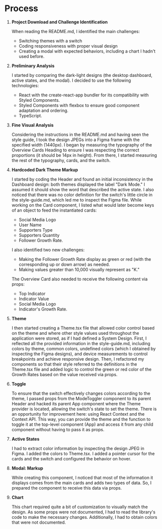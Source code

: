 # Process

1. **Project Download and Challenge Identification**

   When reading the README.md, I identified the main challenges:
   - Switching themes with a switch
   - Coding responsiveness with proper visual design
   - Creating a modal with expected behaviors, including a chart I hadn't used before.

2. **Preliminary Analysis**

   I started by comparing the dark-light designs (the desktop dashboard, active states, and the modal). I decided to use the following technologies:
   - React with the create-react-app bundler for its compatibility with Styled Components.
   - Styled Components with flexbox to ensure good component adaptation and ordering.
   - TypeScript.

3. **Fine Visual Analysis**

   Considering the instructions in the README.md and having seen the style guide, I took the design JPEGs into a Figma frame with the specified width (1440px). I began by measuring the typography of the Overview Cards Heading to ensure I was respecting the correct proportions (it should be 14px in height). From there, I started measuring the rest of the typography, cards, and the switch.

4. **Hardcoded Dark Theme Markup**

   I started by coding the Header and found an initial inconsistency in the Dashboard design: both themes displayed the label "Dark Mode." I assumed it should show the word that described the active state. I also noticed that there was no color definition for the switch's little circle in the style-guide.md, which led me to inspect the Figma file. While working on the Card component, I listed what would later become keys of an object to feed the instantiated cards:
   - Social Media Logo
   - User Name
   - Supporters Type
   - Supporters Quantity
   - Follower Growth Rate.

   I also identified two new challenges:
   - Making the Follower Growth Rate display as green or red (with the corresponding up or down arrow) as needed.
   - Making values greater than 10,000 visually represent as "K."

   The Overview Card also needed to receive the following content via props:
   - Top Indicator
   - Indicator Value
   - Social Media Logo
   - Indicator's Growth Rate.

5. **Theme**

   I then started creating a Theme.tsx file that allowed color control based on the theme and where other style values used throughout the application were stored, as if I had defined a System Design. First, I reflected all the provided information in the style-guide.md, including colors by theme, common colors, undefined colors (which I obtained by inspecting the Figma designs), and device measurements to control breakpoints and achieve responsive design. Then, I refactored my components so that their style referred to the definitions in the Theme.tsx file and added logic to control the green or red color of the Growth Rates based on the value received via props.

6. **Toggle**

   To ensure that the switch effectively changes colors according to the theme, I passed props from the ModeToggler component to its parent Header and hacked its parent App component where the Theme provider is located, allowing the switch's state to set the theme. There is an opportunity for improvement here: using React Context and the Context API. This way, you can provide the theme and the function to toggle it at the top-level component (App) and access it from any child component without having to pass it as props.

7. **Active States**

   I had to extract color information by inspecting the design JPEG in Figma. I added the colors to Theme.tsx. I added a pointer cursor for the cards and the switch and configured the behavior on hover.

8. **Modal: Markup**

   While creating this component, I noticed that most of the information it displays comes from the main cards and adds two types of data. So, I prepared the component to receive this data via props.

9. **Chart**

   This chart required quite a bit of customization to visually match the design. As some props were not documented, I had to read the library's code to make the necessary changes. Additionally, I had to obtain colors that were not documented.
